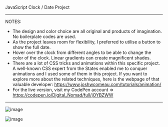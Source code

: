 JavaScript Clock / Date Project

<hr>

NOTES:
- The design and color choice are all original and products of imagination. No boilerplate codes are used. 
- As the project leaves room for flexibility, I preferred to utilise a button to show the full date.
- Hover over the clock from different angles to be able to change the color of the clock. Linear gradients can create magnificent shades.
- There are a lot of CSS tricks and animations within this specific project. A well-known CSS expert from the States enabled me to conquer animations and I used some of them in this project. If you want to explore more about the related techniques, here is the webpage of that valuable developer: https://www.joshwcomeau.com/tutorials/animation/
- For the live version, visit my CodePen account => https://codepen.io/Digital_Nomad/full/jOYBZWW

<hr>

![image](https://user-images.githubusercontent.com/90147636/184929419-8c75dae5-1356-412f-9401-6b1dbf0f3799.png)

![image](https://user-images.githubusercontent.com/90147636/184929700-728b2161-46e5-46f6-87c0-5f8eafb2af03.png)

